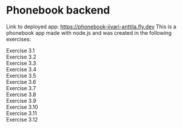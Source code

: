 # Phonebook backend
Link to deployed app: https://phonebook-iivari-anttila.fly.dev
This is a phonebook app made with node.js and was created in the following exercises:

Exercise 3.1
<br>
Exercise 3.2
<br>
Exercise 3.3
<br>
Exercise 3.4
<br>
Exercise 3.5
<br>
Exercise 3.6
<br>
Exercise 3.7
<br>
Exercise 3.8
<br>
Exercise 3.9
<br>
Exercise 3.10
<br>
Exercise 3.11
<br>
Exercise 3.12